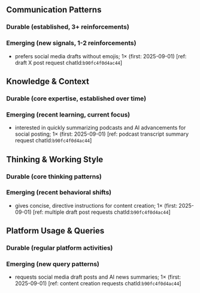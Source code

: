 ## Communication Patterns
### Durable (established, 3+ reinforcements)

### Emerging (new signals, 1-2 reinforcements)
- prefers social media drafts without emojis; 1× (first: 2025-09-01) [ref: draft X post request chatId:`b90fc4f0d4ac44`]

## Knowledge & Context
### Durable (core expertise, established over time)

### Emerging (recent learning, current focus)
- interested in quickly summarizing podcasts and AI advancements for social posting; 1× (first: 2025-09-01) [ref: podcast transcript summary request chatId:`b90fc4f0d4ac44`]

## Thinking & Working Style
### Durable (core thinking patterns)

### Emerging (recent behavioral shifts)
- gives concise, directive instructions for content creation; 1× (first: 2025-09-01) [ref: multiple draft post requests chatId:`b90fc4f0d4ac44`]

## Platform Usage & Queries
### Durable (regular platform activities)

### Emerging (new query patterns)
- requests social media draft posts and AI news summaries; 1× (first: 2025-09-01) [ref: content creation requests chatId:`b90fc4f0d4ac44`]